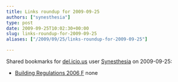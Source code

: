 ```yaml
---
title: Links roundup for 2009-09-25
authors: ["synesthesia"]
type: post
date: 2009-09-25T10:02:30+00:00
slug: links-roundup-for-2009-09-25 
aliases: ["/2009/09/25/links-roundup-for-2009-09-25"]

---
```

Shared bookmarks for [del.icio.us][1] user [Synesthesia][2] on 2009-09-25:

  * [Building Regulations 2006 F][3] 
    none</li> </ul>

 [1]: https://del.icio.us/
 [2]: https://del.icio.us/synesthesia
 [3]: https://www.planningportal.gov.uk/uploads/br/BR_PDF_ADF_2006.pdf